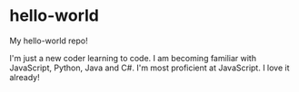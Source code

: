 # hello-world
My hello-world repo!

I'm just a new coder learning to code. I am becoming familiar with JavaScript, Python, Java and C#.
I'm most proficient at JavaScript. I love it already!
